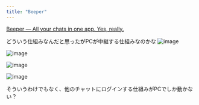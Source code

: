 ```yaml
---
title: "Beeper"
---
```


[Beeper — All your chats in one app. Yes, really.](https://www.beeper.com/)

どういう仕組みなんだと思ったがPCが中継する仕組みなのかな
![image](https://gyazo.com/256f0f96fe0e783da2195df6aa5f3108/thumb/1000)

![image](https://gyazo.com/c9ea5f1d9a7d822d78cc13b2f039c059/thumb/1000)

![image](https://gyazo.com/de8feef887ab5fc03f83d0cd255f48ea/thumb/1000)

![image](https://gyazo.com/2dd4f6a4c236cfe0a7f931c0e01e1c9e/thumb/1000)

そういうわけでもなく、他のチャットにログインする仕組みがPCでしか動かない？
